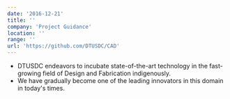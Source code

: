 ```yaml
---
date: '2016-12-21'
title: ''
company: 'Project Guidance'
location: ''
range: ''
url: 'https://github.com/DTUSDC/CAD'
---
```


- DTUSDC endeavors to incubate state-of-the-art technology in the fast-growing field of Design and Fabrication indigenously.
- We have gradually become one of the leading innovators in this domain in today's times.
